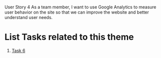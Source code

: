 User Story 4
As a team member, I want to use Google Analytics to measure user behavior on the site so that we can improve the website and better understand user needs.

# List Tasks related to this theme

1. [Task 6](documentation/templates/theme/initiatives/epics/stories/tasks/task_6.md)
